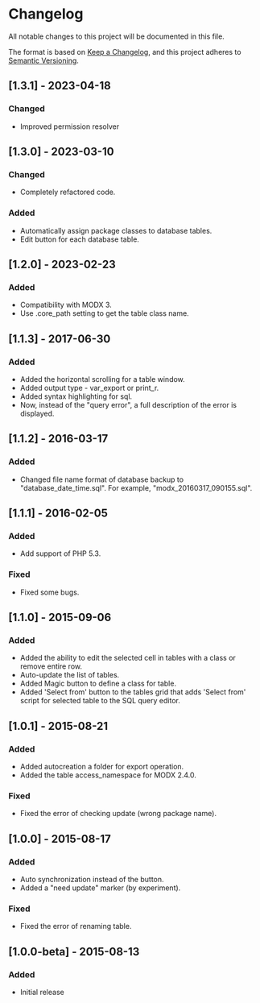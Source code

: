 # Changelog

All notable changes to this project will be documented in this file.

The format is based on [Keep a Changelog](https://keepachangelog.com/en/1.1.0/),
and this project adheres to [Semantic Versioning](https://semver.org/spec/v2.0.0.html).

## [1.3.1] - 2023-04-18

### Changed

- Improved permission resolver

## [1.3.0] - 2023-03-10

### Changed

- Completely refactored code.

### Added

- Automatically assign package classes to database tables.
- Edit button for each database table.

## [1.2.0] - 2023-02-23

### Added

- Compatibility with MODX 3.
- Use <package>.core_path setting to get the table class name.

## [1.1.3] - 2017-06-30

### Added

- Added the horizontal scrolling for a table window.
- Added output type - var_export or print_r.
- Added syntax highlighting for sql.
- Now, instead of the "query error", a full description of the error is displayed.

## [1.1.2] - 2016-03-17

### Added

- Changed file name format of database backup to "database_date_time.sql". For example, "modx_20160317_090155.sql".

## [1.1.1] - 2016-02-05

### Added

- Add support of PHP 5.3.

### Fixed

- Fixed some bugs.

## [1.1.0] - 2015-09-06

### Added

- Added the ability to edit the selected cell in tables with a class or remove entire row.
- Auto-update the list of tables.
- Added Magic button to define a class for table.
- Added 'Select from' button to the tables grid that adds 'Select from' script for selected table to the SQL query editor.

## [1.0.1] - 2015-08-21

### Added

- Added autocreation a folder for export operation.
- Added the table access_namespace for MODX 2.4.0.

### Fixed

- Fixed the error of checking update (wrong package name).

## [1.0.0] - 2015-08-17

### Added

- Auto synchronization instead of the button.
- Added a "need update" marker (by experiment).

### Fixed

- Fixed the error of renaming table.

## [1.0.0-beta] - 2015-08-13

### Added

- Initial release
